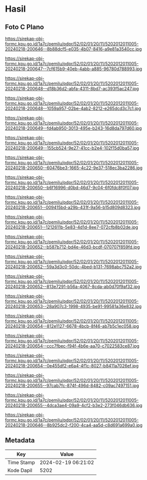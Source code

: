 # Hasil

## Foto C Plano

https://sirekap-obj-formc.kpu.go.id/1a7c/pemilu/pdpr/52/02/01/20/11/5202012011005-20240218-200646--8b88dcf5-e035-4b07-8416-a9e81a3540cc.jpg

https://sirekap-obj-formc.kpu.go.id/1a7c/pemilu/pdpr/52/02/01/20/11/5202012011005-20240218-200647--7cf615b9-40eb-4abb-a885-96780d788993.jpg

https://sirekap-obj-formc.kpu.go.id/1a7c/pemilu/pdpr/52/02/01/20/11/5202012011005-20240218-200648--d18b36d2-abfa-4311-8bd7-ac393f5ac247.jpg

https://sirekap-obj-formc.kpu.go.id/1a7c/pemilu/pdpr/52/02/01/20/11/5202012011005-20240218-200648--1059a957-02be-4ab2-8212-e265dcd3c7c1.jpg

https://sirekap-obj-formc.kpu.go.id/1a7c/pemilu/pdpr/52/02/01/20/11/5202012011005-20240218-200649--fd4ab950-3013-495e-b243-16d8da797d60.jpg

https://sirekap-obj-formc.kpu.go.id/1a7c/pemilu/pdpr/52/02/01/20/11/5202012011005-20240218-200649--155cb524-9e27-41cc-b2e4-102f15d0ba57.jpg

https://sirekap-obj-formc.kpu.go.id/1a7c/pemilu/pdpr/52/02/01/20/11/5202012011005-20240218-200650--60476be3-1665-4c22-9e37-518ec3ba2286.jpg

https://sirekap-obj-formc.kpu.go.id/1a7c/pemilu/pdpr/52/02/01/20/11/5202012011005-20240218-200650--b6f16996-d0bd-46d7-9c04-6f0fdc8f0f07.jpg

https://sirekap-obj-formc.kpu.go.id/1a7c/pemilu/pdpr/52/02/01/20/11/5202012011005-20240218-200651--009415bd-a29b-431f-9a56-b15d809d8323.jpg

https://sirekap-obj-formc.kpu.go.id/1a7c/pemilu/pdpr/52/02/01/20/11/5202012011005-20240218-200651--1212611b-5e83-4d1d-8ee7-072cfb8b02de.jpg

https://sirekap-obj-formc.kpu.go.id/1a7c/pemilu/pdpr/52/02/01/20/11/5202012011005-20240218-200652--b587b712-bd4e-46d3-bcdf-070707f859fd.jpg

https://sirekap-obj-formc.kpu.go.id/1a7c/pemilu/pdpr/52/02/01/20/11/5202012011005-20240218-200652--59a3d3c0-50dc-4bed-b131-7698abc752a2.jpg

https://sirekap-obj-formc.kpu.go.id/1a7c/pemilu/pdpr/52/02/01/20/11/5202012011005-20240218-200652--813e7291-b56a-4067-8cda-ab0d70f9af32.jpg

https://sirekap-obj-formc.kpu.go.id/1a7c/pemilu/pdpr/52/02/01/20/11/5202012011005-20240218-200653--28a907c3-1998-4935-be91-99581a36e832.jpg

https://sirekap-obj-formc.kpu.go.id/1a7c/pemilu/pdpr/52/02/01/20/11/5202012011005-20240218-200654--812e1127-6678-4bcb-8f46-ab7b5c1ec058.jpg

https://sirekap-obj-formc.kpu.go.id/1a7c/pemilu/pdpr/52/02/01/20/11/5202012011005-20240218-200654--ccc7fbec-f94f-4b6e-aa70-c7022583ce87.jpg

https://sirekap-obj-formc.kpu.go.id/1a7c/pemilu/pdpr/52/02/01/20/11/5202012011005-20240218-200654--0e455df2-e6a4-4f1c-8027-b8411a7026ef.jpg

https://sirekap-obj-formc.kpu.go.id/1a7c/pemilu/pdpr/52/02/01/20/11/5202012011005-20240218-200655--97cab7fc-874f-496d-8482-c09ac7497151.jpg

https://sirekap-obj-formc.kpu.go.id/1a7c/pemilu/pdpr/52/02/01/20/11/5202012011005-20240218-200655--4dca3ae4-09a9-4cf2-b3e2-273f046db636.jpg

https://sirekap-obj-formc.kpu.go.id/1a7c/pemilu/pdpr/52/02/01/20/11/5202012011005-20240218-200646--8b925dc2-f200-4ca4-aa5d-c8d691a699a0.jpg


## Metadata

| Key        | Value               |
| ---------- | ------------------- |
| Time Stamp | 2024-02-19 06:21:02 |
| Kode Dapil | 5202                |



